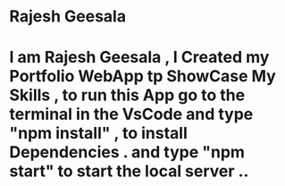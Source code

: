 <h1>Rajesh Geesala<h1>
I am Rajesh Geesala , 
I Created my Portfolio WebApp tp ShowCase My Skills ,
to run this App go to the  terminal in the VsCode
and type "npm install" ,
 to install Dependencies .
and type "npm start" to start the local server ..

